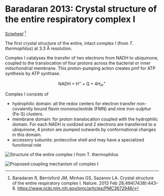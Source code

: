 # Baradaran 2013: Crystal structure of the entire respiratory complex I


[Sciwheel](https://sciwheel.com/work/#/items/164901) [^Baradaran2013]

[^Baradaran2013]: Baradaran R, Berrisford JM, Minhas GS, Sazanov LA. Crystal structure of the entire respiratory complex I. Nature. 2013 Feb 28;494(7438):443–8. https://www.ncbi.nlm.nih.gov/pmc/articles/PMC3672946/

<!--more-->

The first crystal structure of the entire, intact complex I (from *T. thermophilus*) at 3.3 Å resolution.

Complex I catalyses the transfer of two electrons from NADH to ubiquinone, coupled to the translocation of four protons across the bacterial or inner mitochondrial membrane. This proton-pumping action creates pmf for ATP synthesis by ATP synthase.

$$
\text{NADH} + \text{H}^{+} + \text{Q}  + 4 \text{H}_{in}^{+} 
$$

Complex I consists of
- hydrophilic domain: all the redox centers for electron transfer non-covalently bound flavin mononucleotide (FMN) and nine iron-sulphur (Fe-S) clusters.
- membrane domain: for proton translocation coupled with the hydrophilic domain. For each NADH is oxidized and 2 electrons are transferred to a ubiquinone, 4 proton are pumped outwards by conformational changes in this domain.
- accessory subunits: protecctive shell and may have a specialized functional role 

![](https://www.ncbi.nlm.nih.gov/pmc/articles/PMC3672946/bin/emss-50981-f0001.jpg "Structure of the entire complex I from T. thermophilus")

![](https://www.ncbi.nlm.nih.gov/pmc/articles/PMC3672946/bin/emss-50981-f0005.jpg "Proposed coupling mechanism of complex I")
